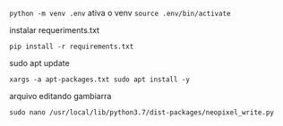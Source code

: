 ```python -m venv .env```
ativa o venv
 ```source .env/bin/activate```


instalar requeriments.txt

```pip install -r requirements.txt```

sudo apt update

```xargs -a apt-packages.txt sudo apt install -y```

arquivo editando gambiarra

```sudo nano /usr/local/lib/python3.7/dist-packages/neopixel_write.py```
